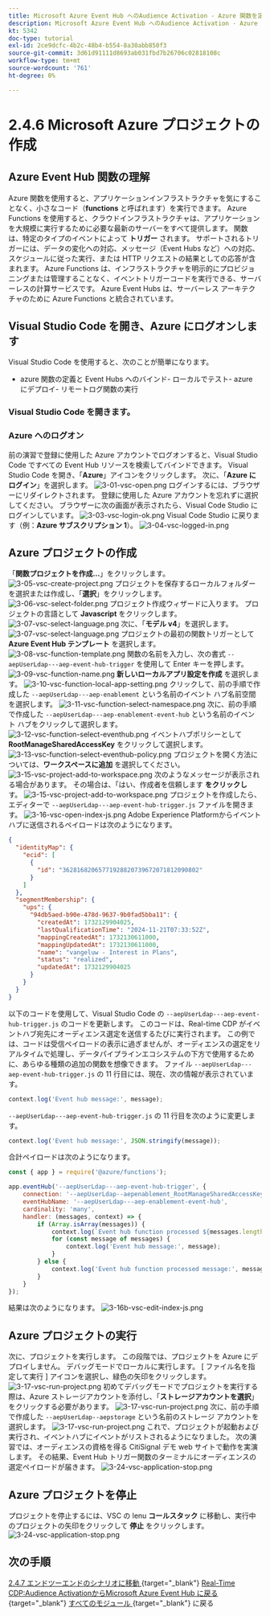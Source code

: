 ```yaml
---
title: Microsoft Azure Event Hub へのAudience Activation - Azure 関数を定義します。
description: Microsoft Azure Event Hub へのAudience Activation - Azure 関数を定義します。
kt: 5342
doc-type: tutorial
exl-id: 2ce9dcfc-4b2c-48b4-b554-8a30abb850f3
source-git-commit: 3d61d91111d8693ab031fbd7b26706c02818108c
workflow-type: tm+mt
source-wordcount: '761'
ht-degree: 0%

---
```


# 2.4.6 Microsoft Azure プロジェクトの作成

## Azure Event Hub 関数の理解

Azure 関数を使用すると、アプリケーションインフラストラクチャを気にすることなく、小さなコード（**functions** と呼ばれます）を実行できます。 Azure Functions を使用すると、クラウドインフラストラクチャは、アプリケーションを大規模に実行するために必要な最新のサーバーをすべて提供します。
関数は、特定のタイプのイベントによって **トリガー** されます。 サポートされるトリガーには、データの変化への対応、メッセージ（Event Hubs など）への対応、スケジュールに従った実行、または HTTP リクエストの結果としての応答が含まれます。
Azure Functions は、インフラストラクチャを明示的にプロビジョニングまたは管理することなく、イベントトリガーコードを実行できる、サーバーレスの計算サービスです。
Azure Event Hubs は、サーバーレス アーキテクチャのために Azure Functions と統合されています。

## Visual Studio Code を開き、Azure にログオンします

Visual Studio Code を使用すると、次のことが簡単になります。
- azure 関数の定義と Event Hubs へのバインド- ローカルでテスト- azure にデプロイ- リモートログ関数の実行

### Visual Studio Code を開きます。

### Azure へのログオン

前の演習で登録に使用した Azure アカウントでログオンすると、Visual Studio Code ですべての Event Hub リソースを検索してバインドできます。
Visual Studio Code を開き、「**Azure**」アイコンをクリックします。
次に、「**Azure にログイン**」を選択します。
![3-01-vsc-open.png](./images/301vscopen.png)
ログインするには、ブラウザーにリダイレクトされます。 登録に使用した Azure アカウントを忘れずに選択してください。
ブラウザーに次の画面が表示されたら、Visual Code Studio にログインしています。
![3-03-vsc-login-ok.png](./images/303vscloginok.png)
Visual Code Studio に戻ります（例：**Azure サブスクリプション 1**）。
![3-04-vsc-logged-in.png](./images/304vscloggedin.png)

## Azure プロジェクトの作成

「**関数プロジェクトを作成…**」をクリックします。
![3-05-vsc-create-project.png](./images/vsc2.png)
プロジェクトを保存するローカルフォルダーを選択または作成し、「**選択**」をクリックします。
![3-06-vsc-select-folder.png](./images/vsc3.png)
プロジェクト作成ウィザードに入ります。 プロジェクトの言語として **Javascript** をクリックします。
![3-07-vsc-select-language.png](./images/vsc4.png)
次に、「**モデル v4**」を選択します。
![3-07-vsc-select-language.png](./images/vsc4a.png)
プロジェクトの最初の関数トリガーとして **Azure Event Hub テンプレート** を選択します。
![3-08-vsc-function-template.png](./images/vsc5.png)
関数の名前を入力し、次の書式 `--aepUserLdap---aep-event-hub-trigger` を使用して Enter キーを押します。
![3-09-vsc-function-name.png](./images/vsc6.png)
**新しいローカルアプリ設定を作成** を選択します。
![3-10-vsc-function-local-app-setting.png](./images/vsc7.png)
クリックして、前の手順で作成した `--aepUserLdap---aep-enablement` という名前のイベント ハブ名前空間を選択します。
![3-11-vsc-function-select-namespace.png](./images/vsc8.png)
次に、前の手順で作成した `--aepUserLdap---aep-enablement-event-hub` という名前のイベント ハブをクリックして選択します。
![3-12-vsc-function-select-eventhub.png](./images/vsc9.png)
イベントハブポリシーとして **RootManageSharedAccessKey** をクリックして選択します。
![3-13-vsc-function-select-eventhub-policy.png](./images/vsc10.png)
プロジェクトを開く方法については、**ワークスペースに追加** を選択してください。
![3-15-vsc-project-add-to-workspace.png](./images/vsc12.png)
次のようなメッセージが表示される場合があります。 その場合は、「はい、作成者を信頼します **をクリックし** す。
![3-15-vsc-project-add-to-workspace.png](./images/vsc12a.png)
プロジェクトを作成したら、エディターで `--aepUserLdap---aep-event-hub-trigger.js` ファイルを開きます。
![3-16-vsc-open-index-js.png](./images/vsc13.png)
Adobe Experience Platformからイベントハブに送信されるペイロードは次のようになります。

```json
{
  "identityMap": {
    "ecid": [
      {
        "id": "36281682065771928820739672071812090802"
      }
    ]
  },
  "segmentMembership": {
    "ups": {
      "94db5aed-b90e-478d-9637-9b0fad5bba11": {
        "createdAt": 1732129904025,
        "lastQualificationTime": "2024-11-21T07:33:52Z",
        "mappingCreatedAt": 1732130611000,
        "mappingUpdatedAt": 1732130611000,
        "name": "vangeluw - Interest in Plans",
        "status": "realized",
        "updatedAt": 1732129904025
      }
    }
  }
}
```

以下のコードを使用して、Visual Studio Code の `--aepUserLdap---aep-event-hub-trigger.js` のコードを更新します。 このコードは、Real-time CDP がイベントハブ宛先にオーディエンス選定を送信するたびに実行されます。 この例では、コードは受信ペイロードの表示に過ぎませんが、オーディエンスの選定をリアルタイムで処理し、データパイプラインエコシステムの下方で使用するために、あらゆる種類の追加の関数を想像できます。
ファイル `--aepUserLdap---aep-event-hub-trigger.js` の 11 行目には、現在、次の情報が表示されています。

```javascript
context.log('Event hub message:', message);
```

`--aepUserLdap---aep-event-hub-trigger.js` の 11 行目を次のように変更します。

```javascript
context.log('Event hub message:', JSON.stringify(message));
```

合計ペイロードは次のようになります。

```javascript
const { app } = require('@azure/functions');

app.eventHub('--aepUserLdap---aep-event-hub-trigger', {
    connection: '--aepUserLdap--aepenablement_RootManageSharedAccessKey_EVENTHUB',
    eventHubName: '--aepUserLdap---aep-enablement-event-hub',
    cardinality: 'many',
    handler: (messages, context) => {
        if (Array.isArray(messages)) {
            context.log(`Event hub function processed ${messages.length} messages`);
            for (const message of messages) {
                context.log('Event hub message:', message);
            }
        } else {
            context.log('Event hub function processed message:', messages);
        }
    }
});
```


結果は次のようになります。
![3-16b-vsc-edit-index-js.png](./images/vsc1.png)

## Azure プロジェクトの実行

次に、プロジェクトを実行します。 この段階では、プロジェクトを Azure にデプロイしません。 デバッグモードでローカルに実行します。 [ ファイル名を指定して実行 ] アイコンを選択し、緑色の矢印をクリックします。
![3-17-vsc-run-project.png](./images/vsc14.png)
初めてデバッグモードでプロジェクトを実行する際は、Azure ストレージアカウントを添付し、「**ストレージアカウントを選択**」をクリックする必要があります。
![3-17-vsc-run-project.png](./images/vsc14a.png)
次に、前の手順で作成した `--aepUserLdap--aepstorage` という名前のストレージ アカウントを選択します。
![3-17-vsc-run-project.png](./images/vsc14b.png)
これで、プロジェクトが起動および実行され、イベントハブにイベントがリストされるようになりました。 次の演習では、オーディエンスの資格を得る CitiSignal デモ web サイトで動作を実演します。 その結果、Event Hub トリガー関数のターミナルにオーディエンスの選定ペイロードが届きます。
![3-24-vsc-application-stop.png](./images/vsc18.png)

## Azure プロジェクトを停止

プロジェクトを停止するには、VSC の lenu **コールスタック** に移動し、実行中のプロジェクトの矢印をクリックして **停止** をクリックします。
![3-24-vsc-application-stop.png](./images/vsc17.png)

## 次の手順

[2.4.7 エンドツーエンドのシナリオに移動 ](./ex7.md){target="_blank"}
[Real-Time CDP:Audience ActivationからMicrosoft Azure Event Hub に戻る ](./segment-activation-microsoft-azure-eventhub.md){target="_blank"}
[ すべてのモジュール ](./../../../../overview.md){target="_blank"} に戻る
